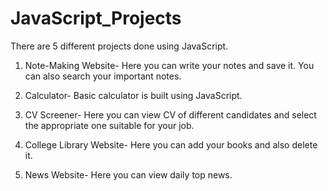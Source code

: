 # JavaScript_Projects
There are 5 different projects done using JavaScript.
1. Note-Making Website- Here you can write your notes and save it. You can also search your important notes.

2. Calculator- Basic calculator is built using JavaScript.

3. CV Screener- Here you can view CV of different candidates and select the appropriate one suitable for your job.

4. College Library Website- Here you can add your books and also delete it.

5. News Website- Here you can view daily top news.
